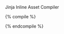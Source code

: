 Jinja Inline Asset Compiler

{% compile %}
<style type="text/less">
.foo.bar {
  strong {
    font-size:10px;
  }
}
</style>

<style type="text/less">
h1 {
  color:red;
}
</style>

<script type='text/coffeescript'>
hello = () ->
    console.log('hello')

goodbye = () ->
    console.log('goodbye')

hello()
</script>

<script type='text/javascript'>
function voo() {
    console.log('voo');
    alert('hello2');
}
</script>

{% endcompile %}
